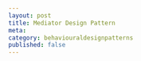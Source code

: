 ```yaml
---
layout: post
title: Mediator Design Pattern
meta: 
category: behaviouraldesignpatterns
published: false
---
```

